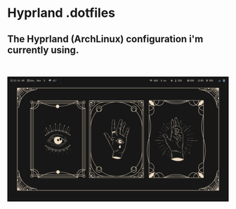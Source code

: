 # Hyprland .dotfiles

The Hyprland (ArchLinux) configuration i'm currently using.
<br>
---
<br>

![image](home.png)
